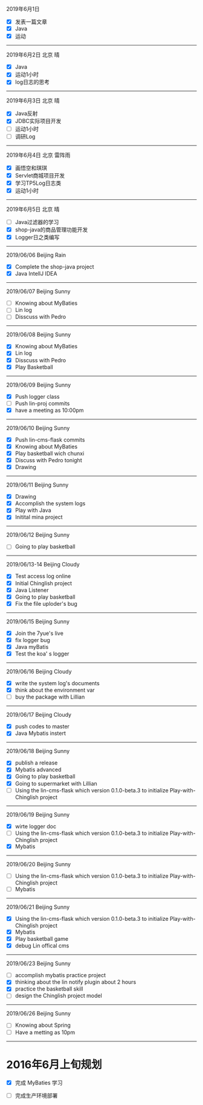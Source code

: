 2019年6月1日
- [x] 发表一篇文章
- [x] Java
- [x] 运动

---

2019年6月2日 北京 晴
- [x] Java
- [x] 运动1小时
- [x] log日志的思考

---

 2019年6月3日 北京 晴
- [x] Java反射
- [x] JDBC实际项目开发
- [ ] 运动1小时
- [ ] 调研Log

---

2019年6月4日 北京 雷阵雨
- [x] 画悟空和琪琪
- [x] Servlet商城项目开发
- [x] 学习TP5Log日志类
- [x] 运动1小时

---
2019年6月5日 北京 晴
- [ ] Java过滤器的学习
- [x] shop-java的商品管理功能开发
- [x] Logger日之类编写

---

2019/06/06 Beijing  Rain
- [x] Complete the shop-java project
- [x] Java IntellJ IDEA

---

2019/06/07 Beijing Sunny
- [ ] Knowing about MyBaties
- [ ] Lin log
- [ ] Disscuss with Pedro

---

2019/06/08 Beijing Sunny
- [x] Knowing about MyBaties
- [x] Lin log
- [x] Disscuss with Pedro
- [x] Play Basketball

---

2019/06/09 Beijing Sunny
- [x] Push logger class
- [ ] Push lin-proj commits
- [x] have a meeting as 10:00pm

---

2019/06/10 Beijing Sunny
- [x] Push lin-cms-flask commits
- [x] Knowing about MyBaties
- [x] Play basketball wich chunxi
- [x] Discuss with Pedro tonight
- [x] Drawing

---

2019/06/11 Beijing Sunny
- [x] Drawing
- [x] Accomplish the system logs
- [x] Play with Java
- [x] Initital mina project
---

2019/06/12 Beijing Sunny
- [ ] Going to play basketball

---

2019/06/13-14 Beijing Cloudy
- [x] Test access log online
- [x] Initial Chinglish project
- [x] Java Listener
- [x] Going to play basketball 
- [x] Fix the file uploder's bug

---

2019/06/15 Beijing Sunny
- [x] Join the 7yue's live
- [x] fix logger bug
- [x] Java myBatis
- [x] Test the koa' s logger

---

2019/06/16 Beijing Cloudy
- [x] write the system log's documents
- [x] think about the environment var
- [ ] buy the package with Lillian 

---

2019/06/17 Beijing Cloudy
- [x] push codes to master
- [x] Java Mybatis instert

---

2019/06/18 Beijing Sunny
- [x] publish a release
- [x] Mybatis advanced
- [x] Going to play basketball
- [x] Going to supermarket with Lillian
- [ ] Using the lin-cms-flask which version 0.1.0-beta.3 to initialize Play-with-Chinglish project

---

2019/06/19 Beijing Sunny
- [x] wirte logger doc
- [ ] Using the lin-cms-flask which version 0.1.0-beta.3 to initialize Play-with-Chinglish project
- [x] Mybatis

--- 

2019/06/20 Beijing Sunny

- [ ] Using the lin-cms-flask which version 0.1.0-beta.3 to initialize Play-with-Chinglish project
- [ ] Mybatis

---

2019/06/21 Beijing Sunny

- [x] Using the lin-cms-flask which version 0.1.0-beta.3 to initialize Play-with-Chinglish project
- [x] Mybatis
- [x] Play basketball game
- [x] debug Lin offical cms 

---

2019/06/23 Beijing Sunny
- [ ] accomplish mybatis practice project
- [x] thinking about the lin notify plugin about 2 hours
- [x] practice the basketball skill
- [ ] design the Chinglish project model

---

2019/06/26 Beijing Sunny
- [ ] Knowing about Spring
- [ ] Have a metting as 10pm

---

# 2016年6月上旬规划
- [x] 完成 MyBaties 学习
- [ ] 完成生产环境部署

